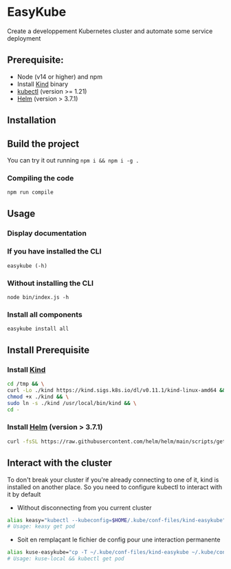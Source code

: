 # EasyKube
Create a developpement Kubernetes cluster and automate some service deployment

## Prerequisite:

- Node (v14 or higher) and npm
- Install [Kind](https://kind.sigs.k8s.io/) binary 
- [kubectl](https://kubernetes.io/docs/tasks/tools/install-kubectl-linux/) (version >= 1.21)
- [Helm](https://helm.sh/docs/intro/install/#from-script) (version > 3.7.1)

## Installation

## Build the project
You can try it out running `npm i && npm i -g .`

### Compiling the code

```
npm run compile
```

## Usage

### Display documentation

### If you have installed the CLI

```
easykube (-h)
```
### Without installing the CLI

```
node bin/index.js -h
```

### Install all components

```
easykube install all
```

## Install Prerequisite
### Install [Kind](https://kind.sigs.k8s.io/)

```bash
cd /tmp && \
curl -Lo ./kind https://kind.sigs.k8s.io/dl/v0.11.1/kind-linux-amd64 && \
chmod +x ./kind && \
sudo ln -s ./kind /usr/local/bin/kind && \
cd -
```
### Install [Helm](https://helm.sh/docs/intro/install/#from-script) (version > 3.7.1)

```bash
curl -fsSL https://raw.githubusercontent.com/helm/helm/main/scripts/get-helm-3 | bash
```
## Interact with the cluster

To don't break your cluster if you're already connecting to one of it, kind is installed on another place. So you need to configure kubectl to interact with it by default
- Without disconnecting from you current cluster
```bash
alias keasy="kubectl --kubeconfig=$HOME/.kube/conf-files/kind-easykube"
# Usage: keasy get pod
```
- Soit en remplaçant le fichier de config pour une interaction permanente
```bash
alias kuse-easykube="cp -T ~/.kube/conf-files/kind-easykube ~/.kube/config"
# Usage: kuse-local && kubectl get pod
```
